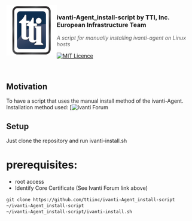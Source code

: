 <img src="https://raw.githubusercontent.com/ttiinc/.dotfiles/master/img/TTI_Avatar_tiny.png" align="left" width="135px" height="135px" />

### ivanti-Agent_install-script by TTI, Inc. European Infrastructure Team
> *A script for manually installing ivanti-agent on Linux hosts*

[![MIT Licence](https://badges.frapsoft.com/os/mit/mit.svg?v=103)](https://opensource.org/licenses/mit-license.php)

<br />

## Motivation
To have a script that uses the manual install method of the ivanti-Agent.
Installation method used: [![Ivanti Forum](https://forums.ivanti.com/s/article/How-To-Manually-Install-2017-3-Linux-Agent?language=en_US)

## Setup
Just clone the repository and run ivanti-install.sh
# prerequisites:
 - root access
 - Identify Core Certificate (See Ivanti Forum link above)
```
git clone https://github.com/ttiinc/ivanti-Agent_install-script ~/ivanti-Agent_install-script
~/ivanti-Agent_install-script/ivanti-install.sh
```
